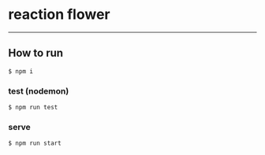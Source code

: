 # reaction flower

---

## How to run

```
$ npm i
```

### test (nodemon)

```
$ npm run test
```

### serve

```
$ npm run start
```
